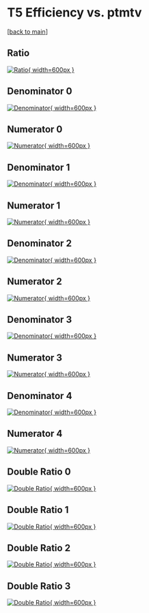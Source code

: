 # T5 Efficiency vs. ptmtv

[[back to main](./)]



## Ratio

[![Ratio](../mtv/var/T5_xtr_321_0_eff_ptmtv.png){ width=600px }](../mtv/var/T5_xtr_321_0_eff_ptmtv.pdf)

## Denominator 0

[![Denominator](../mtv/den/T5_xtr_321_0_eff_ptmtv_den0.png){ width=600px }](../mtv/den/T5_xtr_321_0_eff_ptmtv_den0.pdf)

## Numerator 0

[![Numerator](../mtv/num/T5_xtr_321_0_eff_ptmtv_num0.png){ width=600px }](../mtv/num/T5_xtr_321_0_eff_ptmtv_num0.pdf)

## Denominator 1

[![Denominator](../mtv/den/T5_xtr_321_0_eff_ptmtv_den1.png){ width=600px }](../mtv/den/T5_xtr_321_0_eff_ptmtv_den1.pdf)

## Numerator 1

[![Numerator](../mtv/num/T5_xtr_321_0_eff_ptmtv_num1.png){ width=600px }](../mtv/num/T5_xtr_321_0_eff_ptmtv_num1.pdf)

## Denominator 2

[![Denominator](../mtv/den/T5_xtr_321_0_eff_ptmtv_den2.png){ width=600px }](../mtv/den/T5_xtr_321_0_eff_ptmtv_den2.pdf)

## Numerator 2

[![Numerator](../mtv/num/T5_xtr_321_0_eff_ptmtv_num2.png){ width=600px }](../mtv/num/T5_xtr_321_0_eff_ptmtv_num2.pdf)

## Denominator 3

[![Denominator](../mtv/den/T5_xtr_321_0_eff_ptmtv_den3.png){ width=600px }](../mtv/den/T5_xtr_321_0_eff_ptmtv_den3.pdf)

## Numerator 3

[![Numerator](../mtv/num/T5_xtr_321_0_eff_ptmtv_num3.png){ width=600px }](../mtv/num/T5_xtr_321_0_eff_ptmtv_num3.pdf)

## Denominator 4

[![Denominator](../mtv/den/T5_xtr_321_0_eff_ptmtv_den4.png){ width=600px }](../mtv/den/T5_xtr_321_0_eff_ptmtv_den4.pdf)

## Numerator 4

[![Numerator](../mtv/num/T5_xtr_321_0_eff_ptmtv_num4.png){ width=600px }](../mtv/num/T5_xtr_321_0_eff_ptmtv_num4.pdf)

## Double Ratio 0

[![Double Ratio](../mtv/ratio/T5_xtr_321_0_eff_ptmtv_ratio0.png){ width=600px }](../mtv/ratio/T5_xtr_321_0_eff_ptmtv_ratio0.pdf)

## Double Ratio 1

[![Double Ratio](../mtv/ratio/T5_xtr_321_0_eff_ptmtv_ratio1.png){ width=600px }](../mtv/ratio/T5_xtr_321_0_eff_ptmtv_ratio1.pdf)

## Double Ratio 2

[![Double Ratio](../mtv/ratio/T5_xtr_321_0_eff_ptmtv_ratio2.png){ width=600px }](../mtv/ratio/T5_xtr_321_0_eff_ptmtv_ratio2.pdf)

## Double Ratio 3

[![Double Ratio](../mtv/ratio/T5_xtr_321_0_eff_ptmtv_ratio3.png){ width=600px }](../mtv/ratio/T5_xtr_321_0_eff_ptmtv_ratio3.pdf)

